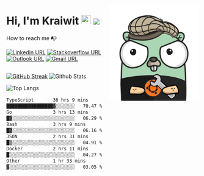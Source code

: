 [//]: # (<img align="right" width="235" src="https://github.com/arsmn/arsmn/blob/main/magician_gopher.png">)
<img align="right" width="235" src="assets/img/my_gopher.png">

# Hi, I'm Kraiwit <img src="https://media.giphy.com/media/hvRJCLFzcasrR4ia7z/giphy.gif" width="25px" height="25px"> ![](https://komarev.com/ghpvc/?username=parlarlax&label=PROFILE+VIEWS)

How to reach me :mailbox_with_no_mail:

[![Linkedin URL](https://img.shields.io/badge/LinkedIn-0077B5?style=for-the-badge&logo=linkedin&logoColor=white)](https://www.linkedin.com/in/kraiwit-tongkul-545b0b64/)
[![Stackoverflow URL](https://img.shields.io/badge/Stackoverflow-ef8236?style=for-the-badge&logo=stackoverflow&logoColor=white)](https://stackoverflow.com/users/15555894/lax-tongkul)
[![Outlook URL](https://img.shields.io/badge/Outlook-0078D4?style=for-the-badge&logo=microsoft-outlook&logoColor=white)](mailto:lax.ltk@outlook.com)
[![Gmail URL](https://img.shields.io/badge/Gmail-D14836?style=for-the-badge&logo=gmail&logoColor=white)](mailto:lax.ltk@gmail.com)




##
[![GitHub Streak](https://github-readme-streak-stats.herokuapp.com?user=parlarlax&theme=dark)](https://git.io/streak-stats)
![Github Stats](https://github-readme-stats.vercel.app/api?username=parlarlax&show_icons=true&theme=github_dark&include_all_commits=true&custom_title=GitHub%20Stats)

![Top Langs](https://github-readme-stats.vercel.app/api/top-langs/?username=parlarlax&hide=css,html&theme=github_dark&layout=compact)

<!--START_SECTION:waka-->

```text
TypeScript       36 hrs 9 mins   █████████████████▓░░░░░░░   70.47 %
Go               3 hrs 13 mins   █▓░░░░░░░░░░░░░░░░░░░░░░░   06.29 %
Bash             3 hrs 9 mins    █▓░░░░░░░░░░░░░░░░░░░░░░░   06.16 %
JSON             2 hrs 31 mins   █▒░░░░░░░░░░░░░░░░░░░░░░░   04.91 %
Docker           2 hrs 11 mins   █░░░░░░░░░░░░░░░░░░░░░░░░   04.27 %
Other            1 hr 33 mins    ▓░░░░░░░░░░░░░░░░░░░░░░░░   03.05 %
```

<!--END_SECTION:waka-->
